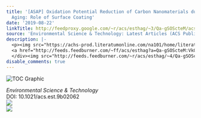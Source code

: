 ```yaml
---
title: '[ASAP] Oxidation Potential Reduction of Carbon Nanomaterials during Atmospheric-Relevant
  Aging: Role of Surface Coating'
date: '2019-08-22'
linkTitle: http://feedproxy.google.com/~r/acs/esthag/~3/Qa-gSOScteM/acs.est.9b02062
source: 'Environmental Science & Technology: Latest Articles (ACS Publications)'
description: |-
  <p><img src="https://achs-prod.literatumonline.com/na101/home/literatum/publisher/achs/journals/content/esthag/0/esthag.ahead-of-print/acs.est.9b02062/20190822/images/medium/es9b02062_0007.gif" alt="TOC Graphic"/></p><div><cite>Environmental Science & Technology</cite></div><div>DOI: 10.1021/acs.est.9b02062</div><div class="feedflare">
  <a href="http://feeds.feedburner.com/~ff/acs/esthag?a=Qa-gSOScteM:VkG6y6chS5M:yIl2AUoC8zA"><img src="http://feeds.feedburner.com/~ff/acs/esthag?d=yIl2AUoC8zA" border="0"></img></a>
  </div><img src="http://feeds.feedburner.com/~r/acs/esthag/~4/Qa-gSOScteM" ...
disable_comments: true
---
```

<p><img src="https://achs-prod.literatumonline.com/na101/home/literatum/publisher/achs/journals/content/esthag/0/esthag.ahead-of-print/acs.est.9b02062/20190822/images/medium/es9b02062_0007.gif" alt="TOC Graphic"/></p><div><cite>Environmental Science & Technology</cite></div><div>DOI: 10.1021/acs.est.9b02062</div><div class="feedflare">
<a href="http://feeds.feedburner.com/~ff/acs/esthag?a=Qa-gSOScteM:VkG6y6chS5M:yIl2AUoC8zA"><img src="http://feeds.feedburner.com/~ff/acs/esthag?d=yIl2AUoC8zA" border="0"></img></a>
</div><img src="http://feeds.feedburner.com/~r/acs/esthag/~4/Qa-gSOScteM" ...
